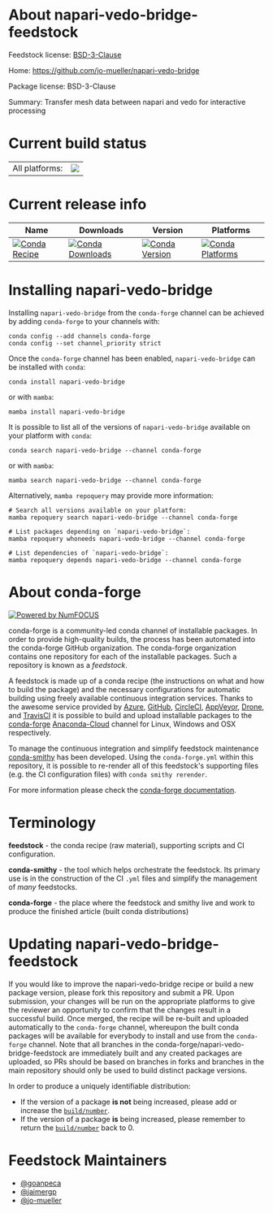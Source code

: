 About napari-vedo-bridge-feedstock
==================================

Feedstock license: [BSD-3-Clause](https://github.com/conda-forge/napari-vedo-bridge-feedstock/blob/main/LICENSE.txt)

Home: https://github.com/jo-mueller/napari-vedo-bridge

Package license: BSD-3-Clause

Summary: Transfer mesh data between napari and vedo for interactive processing

Current build status
====================


<table><tr><td>All platforms:</td>
    <td>
      <a href="https://dev.azure.com/conda-forge/feedstock-builds/_build/latest?definitionId=19977&branchName=main">
        <img src="https://dev.azure.com/conda-forge/feedstock-builds/_apis/build/status/napari-vedo-bridge-feedstock?branchName=main">
      </a>
    </td>
  </tr>
</table>

Current release info
====================

| Name | Downloads | Version | Platforms |
| --- | --- | --- | --- |
| [![Conda Recipe](https://img.shields.io/badge/recipe-napari--vedo--bridge-green.svg)](https://anaconda.org/conda-forge/napari-vedo-bridge) | [![Conda Downloads](https://img.shields.io/conda/dn/conda-forge/napari-vedo-bridge.svg)](https://anaconda.org/conda-forge/napari-vedo-bridge) | [![Conda Version](https://img.shields.io/conda/vn/conda-forge/napari-vedo-bridge.svg)](https://anaconda.org/conda-forge/napari-vedo-bridge) | [![Conda Platforms](https://img.shields.io/conda/pn/conda-forge/napari-vedo-bridge.svg)](https://anaconda.org/conda-forge/napari-vedo-bridge) |

Installing napari-vedo-bridge
=============================

Installing `napari-vedo-bridge` from the `conda-forge` channel can be achieved by adding `conda-forge` to your channels with:

```
conda config --add channels conda-forge
conda config --set channel_priority strict
```

Once the `conda-forge` channel has been enabled, `napari-vedo-bridge` can be installed with `conda`:

```
conda install napari-vedo-bridge
```

or with `mamba`:

```
mamba install napari-vedo-bridge
```

It is possible to list all of the versions of `napari-vedo-bridge` available on your platform with `conda`:

```
conda search napari-vedo-bridge --channel conda-forge
```

or with `mamba`:

```
mamba search napari-vedo-bridge --channel conda-forge
```

Alternatively, `mamba repoquery` may provide more information:

```
# Search all versions available on your platform:
mamba repoquery search napari-vedo-bridge --channel conda-forge

# List packages depending on `napari-vedo-bridge`:
mamba repoquery whoneeds napari-vedo-bridge --channel conda-forge

# List dependencies of `napari-vedo-bridge`:
mamba repoquery depends napari-vedo-bridge --channel conda-forge
```


About conda-forge
=================

[![Powered by
NumFOCUS](https://img.shields.io/badge/powered%20by-NumFOCUS-orange.svg?style=flat&colorA=E1523D&colorB=007D8A)](https://numfocus.org)

conda-forge is a community-led conda channel of installable packages.
In order to provide high-quality builds, the process has been automated into the
conda-forge GitHub organization. The conda-forge organization contains one repository
for each of the installable packages. Such a repository is known as a *feedstock*.

A feedstock is made up of a conda recipe (the instructions on what and how to build
the package) and the necessary configurations for automatic building using freely
available continuous integration services. Thanks to the awesome service provided by
[Azure](https://azure.microsoft.com/en-us/services/devops/), [GitHub](https://github.com/),
[CircleCI](https://circleci.com/), [AppVeyor](https://www.appveyor.com/),
[Drone](https://cloud.drone.io/welcome), and [TravisCI](https://travis-ci.com/)
it is possible to build and upload installable packages to the
[conda-forge](https://anaconda.org/conda-forge) [Anaconda-Cloud](https://anaconda.org/)
channel for Linux, Windows and OSX respectively.

To manage the continuous integration and simplify feedstock maintenance
[conda-smithy](https://github.com/conda-forge/conda-smithy) has been developed.
Using the ``conda-forge.yml`` within this repository, it is possible to re-render all of
this feedstock's supporting files (e.g. the CI configuration files) with ``conda smithy rerender``.

For more information please check the [conda-forge documentation](https://conda-forge.org/docs/).

Terminology
===========

**feedstock** - the conda recipe (raw material), supporting scripts and CI configuration.

**conda-smithy** - the tool which helps orchestrate the feedstock.
                   Its primary use is in the construction of the CI ``.yml`` files
                   and simplify the management of *many* feedstocks.

**conda-forge** - the place where the feedstock and smithy live and work to
                  produce the finished article (built conda distributions)


Updating napari-vedo-bridge-feedstock
=====================================

If you would like to improve the napari-vedo-bridge recipe or build a new
package version, please fork this repository and submit a PR. Upon submission,
your changes will be run on the appropriate platforms to give the reviewer an
opportunity to confirm that the changes result in a successful build. Once
merged, the recipe will be re-built and uploaded automatically to the
`conda-forge` channel, whereupon the built conda packages will be available for
everybody to install and use from the `conda-forge` channel.
Note that all branches in the conda-forge/napari-vedo-bridge-feedstock are
immediately built and any created packages are uploaded, so PRs should be based
on branches in forks and branches in the main repository should only be used to
build distinct package versions.

In order to produce a uniquely identifiable distribution:
 * If the version of a package **is not** being increased, please add or increase
   the [``build/number``](https://docs.conda.io/projects/conda-build/en/latest/resources/define-metadata.html#build-number-and-string).
 * If the version of a package **is** being increased, please remember to return
   the [``build/number``](https://docs.conda.io/projects/conda-build/en/latest/resources/define-metadata.html#build-number-and-string)
   back to 0.

Feedstock Maintainers
=====================

* [@goanpeca](https://github.com/goanpeca/)
* [@jaimergp](https://github.com/jaimergp/)
* [@jo-mueller](https://github.com/jo-mueller/)

